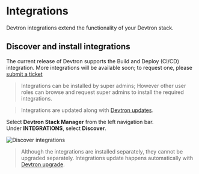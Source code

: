 # Integrations

Devtron integrations extend the functionality of your Devtron stack.

## Discover and install integrations

The current release of Devtron supports the Build and Deploy (CI/CD) integration. More integrations will be available soon; to request one, please [submit a ticket](https://github.com/devtron-labs/devtron/issues/new/choose)

> Integrations can be installed by super admins; However other user roles can browse and request super admins to install the required integrations.

> Integrations are updated along with [Devtron updates](../../upgrade/).

Select **Devtron Stack Manager** from the left navigation bar.\
Under **INTEGRATIONS**, select **Discover**.

![Discover integrations](https://devtron-public-asset.s3.us-east-2.amazonaws.com/integrations/devtron-integrations.jpg)

> Although the integrations are installed separately, they cannot be upgraded separately. Integrations update happens automatically with [Devtron upgrade](./#upgrade-devtron).
